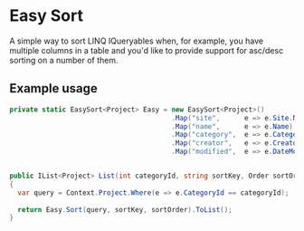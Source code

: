 # Easy Sort
A simple way to sort LINQ IQueryables when, for example, you have multiple columns in a table and you'd like to provide support for asc/desc sorting on a number of them.

## Example usage


```csharp
private static EasySort<Project> Easy = new EasySort<Project>()
                                        .Map("site",      e => e.Site.Name)
                                        .Map("name",      e => e.Name)
                                        .Map("category",  e => e.Category.Name)
                                        .Map("creator",   e => e.Creator.FirstName)
                                        .Map("modified",  e => e.DateModified);


public IList<Project> List(int categoryId, string sortKey, Order sortOrder)
{
  var query = Context.Project.Where(e => e.CategoryId == categoryId);
  
  return Easy.Sort(query, sortKey, sortOrder).ToList();
}
```
